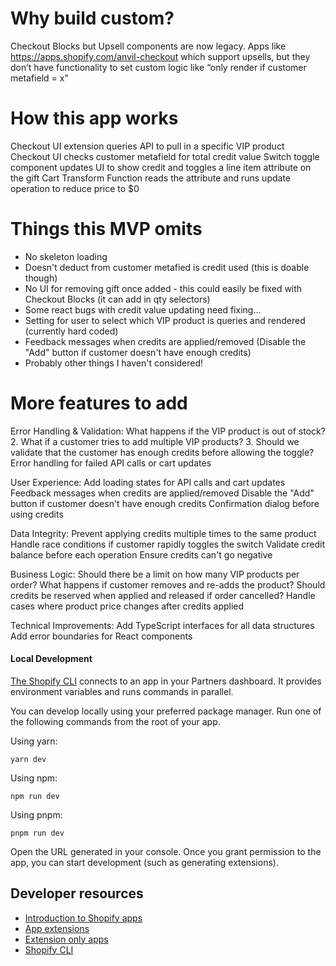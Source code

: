 # Why build custom?

Checkout Blocks but Upsell components are now legacy.
Apps like https://apps.shopify.com/anvil-checkout which support upsells, but they don’t have functionality to set custom logic like “only render if customer metafield = x"

# How this app works

Checkout UI extension queries API to pull in a specific VIP product
Checkout UI checks customer metafield for total credit value
Switch toggle component updates UI to show credit and toggles a line item attribute on the gift
Cart Transform Function reads the attribute and runs update operation to reduce price to $0

# Things this MVP omits

- No skeleton loading
- Doesn't deduct from customer metafied is credit used (this is doable though)
- No UI for removing gift once added - this could easily be fixed with Checkout Blocks (it can add in qty selectors)
- Some react bugs with credit value updating need fixing...
- Setting for user to select which VIP product is queries and rendered (currently hard coded)
- Feedback messages when credits are applied/removed (Disable the "Add" button if customer doesn't have enough credits)
- Probably other things I haven't considered!

# More features to add

Error Handling & Validation:
What happens if the VIP product is out of stock? 2. What if a customer tries to add multiple VIP products? 3. Should we validate that the customer has enough credits before allowing the toggle?
Error handling for failed API calls or cart updates

User Experience:
Add loading states for API calls and cart updates
Feedback messages when credits are applied/removed
Disable the "Add" button if customer doesn't have enough credits
Confirmation dialog before using credits

Data Integrity:
Prevent applying credits multiple times to the same product
Handle race conditions if customer rapidly toggles the switch
Validate credit balance before each operation
Ensure credits can't go negative

Business Logic:
Should there be a limit on how many VIP products per order?
What happens if customer removes and re-adds the product?
Should credits be reserved when applied and released if order cancelled?
Handle cases where product price changes after credits applied

Technical Improvements:
Add TypeScript interfaces for all data structures
Add error boundaries for React components

#### Local Development

[The Shopify CLI](https://shopify.dev/docs/apps/tools/cli) connects to an app in your Partners dashboard. It provides environment variables and runs commands in parallel.

You can develop locally using your preferred package manager. Run one of the following commands from the root of your app.

Using yarn:

```shell
yarn dev
```

Using npm:

```shell
npm run dev
```

Using pnpm:

```shell
pnpm run dev
```

Open the URL generated in your console. Once you grant permission to the app, you can start development (such as generating extensions).

## Developer resources

- [Introduction to Shopify apps](https://shopify.dev/docs/apps/getting-started)
- [App extensions](https://shopify.dev/docs/apps/build/app-extensions)
- [Extension only apps](https://shopify.dev/docs/apps/build/app-extensions/build-extension-only-app)
- [Shopify CLI](https://shopify.dev/docs/apps/tools/cli)
